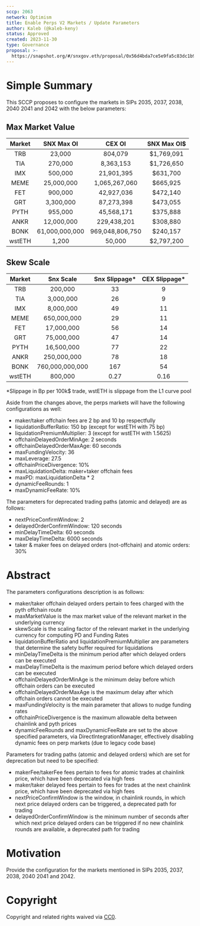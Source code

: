 ```yaml
---
sccp: 2063
network: Optimism
title: Enable Perps V2 Markets / Update Parameters
author: Kaleb (@kaleb-keny)
status: Approved
created: 2023-11-30
type: Governance
proposal: >-
  https://snapshot.org/#/snxgov.eth/proposal/0x56d4bda7ce5e9fa5c83dc1b9c822cee3f37264ec0b7f49b15f7192da5276eb01
---
```


# Simple Summary

This SCCP proposes to configure the markets in SIPs 2035, 2037, 2038, 2040 2041 and 2042 with the below parameters:

## Max Market Value

| **Market** | **SNX Max OI** |    **CEX OI**   | **SNX Max OI$** |
|:----------:|:--------------:|:---------------:|:---------------:|
|     TRB    |     23,000     |     804,079     |    $1,769,091   |
|     TIA    |     270,000    |    8,363,153    |    $1,726,650   |
|     IMX    |     500,000    |    21,901,395   |     $631,700    |
|    MEME    |   25,000,000   |  1,065,267,060  |     $665,925    |
|     FET    |     900,000    |    42,927,036   |     $472,140    |
|     GRT    |    3,300,000   |    87,273,398   |     $473,055    |
|    PYTH    |     955,000    |    45,568,171   |     $375,888    |
|    ANKR    |   12,000,000   |   229,438,201   |     $308,880    |
|    BONK    | 61,000,000,000 | 969,048,806,750 |     $240,157    |
|    wstETH  |      1,200     |      50,000     |    $2,797,200   |


## Skew Scale

| **Market** |  **Snx Scale**  | **Snx Slippage*** | **CEX Slippage*** |
|:----------:|:---------------:|:-----------------:|:-----------------:|
|     TRB    |     200,000     |         33        |         9         |
|     TIA    |    3,000,000    |         26        |         9         |
|     IMX    |    8,000,000    |         49        |         11        |
|    MEME    |   650,000,000   |         29        |         11        |
|     FET    |    17,000,000   |         56        |         14        |
|     GRT    |    75,000,000   |         47        |         14        |
|    PYTH    |    16,500,000   |         77        |         22        |
|    ANKR    |   250,000,000   |         78        |         18        |
|    BONK    | 760,000,000,000 |        167        |         54        |
|    wstETH  |     800,000     |        0.27       |        0.16       |

*Slippage in Bp per 100k$ trade, wstETH is slippage from the L1 curve pool


Aside from the changes above, the perps markets will have the following configurations as well:
- maker/taker offchain fees are 2 bp and 10 bp respectfully
- liquidationBufferRatio: 150 bp (except for wstETH with 75 bp)
- liquidationPremiumMultiplier: 3 (except for wstETH with 1.5625)
- offchainDelayedOrderMinAge: 2 seconds
- offchainDelayedOrderMaxAge: 60 seconds
- maxFundingVelocity: 36
- maxLeverage: 27.5
- offchainPriceDivergence: 10%
- maxLiquidationDelta: maker+taker offchain fees 
- maxPD: maxLiquidationDelta * 2
- dynamicFeeRounds: 1
- maxDynamicFeeRate: 10%

The parameters for deprecated trading paths (atomic and delayed) are as follows:
- nextPriceConfirmWindow: 2
- delayedOrderConfirmWindow: 120 seconds
- minDelayTimeDelta: 60 seconds
- maxDelayTimeDelta: 6000 seconds
- taker & maker fees on delayed orders (not-offchain) and atomic orders: 30%

# Abstract

The parameters configurations description is as follows:
- maker/taker offchain delayed orders pertain to fees charged with the pyth offchain route
- maxMarketValue is the max market value of the relevant market in the underlying currency
- skewScale is the scaling factor of the relevant market in the underlying currency for computing PD and Funding Rates
- liquidationBufferRatio and liquidationPremiumMultiplier are parameters that determine the safety buffer required for liquidations
- minDelayTimeDelta is the minimum period after which delayed orders can be executed
- maxDelayTimeDelta is the maximum period before which delayed orders can be executed
- offchainDelayedOrderMinAge is the minimum delay before which offchain orders can be executed
- offchainDelayedOrderMaxAge is the maximum delay after which offchain orders cannot be executed
- maxFundingVelocity is the main parameter that allows to nudge funding rates
- offchainPriceDivergence is the maximum allowable delta between chainlink and pyth prices
- dynamicFeeRounds and maxDynamicFeeRate are set to the above specified parameters, via DirectIntegrationManager, effectively disabling dynamic fees on perp markets (due to legacy code base)

Parameters for trading paths (atomic and delayed orders) which are set for deprecation but need to be specified: 
- makerFee/takerFee fees pertain to fees for atomic trades at chainlink price, which have been deprecated via high fees
- maker/taker delayed fees pertain to fees for trades at the next chainlink price, which have been deprecated via high fees
- nextPriceConfirmWindow is the window, in chainlink rounds, in which next price delayed orders can be triggered, a deprecated path for trading
- delayedOrderConfirmWindow is the minimum number of seconds after which next price delayed orders can be triggered if no new chainlink rounds are available, a deprecated path for trading

# Motivation

Provide the configuration for the markets mentioned in SIPs 2035, 2037, 2038, 2040 2041 and 2042.

# Copyright

Copyright and related rights waived via [CC0](https://creativecommons.org/publicdomain/zero/1.0/).


